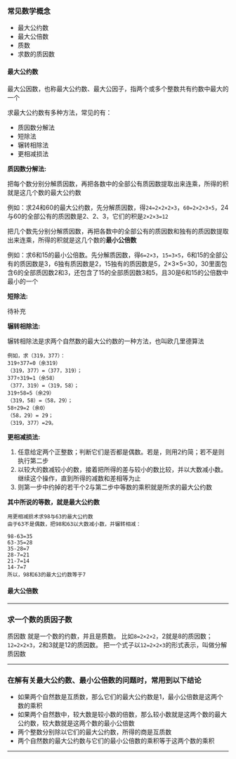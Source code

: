 ### 常见数学概念

- 最大公约数
- 最大公倍数
- 质数
- 求数的质因数


#### 最大公约数

最大公因数，也称最大公约数、最大公因子，指两个或多个整数共有约数中最大的一个

求最大公约数有多种方法，常见的有：
- 质因数分解法
- 短除法
- 辗转相除法
- 更相减损法

**质因数分解法:**

把每个数分别分解质因数，再把各数中的全部公有质因数提取出来连乘，所得的积就是这几个数的最大公约数

例如：求24和60的最大公约数，先分解质因数，得`24=2×2×2×3`，`60=2×2×3×5`，24与60的全部公有的质因数是2、2、3，它们的积是`2×2×3=12`

把几个数先分别分解质因数，再把各数中的全部公有的质因数和独有的质因数提取出来连乘，所得的积就是这几个数的**最小公倍数**

例如：求6和15的最小公倍数。先分解质因数，得`6=2×3`，`15=3×5`，6和15的全部公有的质因数是3，6独有质因数是2，15独有的质因数是5，2×3×5=30，30里面包含6的全部质因数2和3，还包含了15的全部质因数3和5，且30是6和15的公倍数中最小的一个

**短除法:**

待补充

**辗转相除法:**

辗转相除法是求两个自然数的最大公约数的一种方法，也叫欧几里德算法

```
例如，求（319，377）：
319÷377=0（余319）
（319，377）=（377，319）；
377÷319=1（余58）
（377，319）=（319，58）；
319÷58=5（余29）
（319，58）=（58，29）；
58÷29=2（余0）
（58，29）= 29；
（319，377）=29。
```

**更相减损法:**

1. 任意给定两个正整数；判断它们是否都是偶数。若是，则用2约简；若不是则执行第二步
2. 以较大的数减较小的数，接着把所得的差与较小的数比较，并以大数减小数。继续这个操作，直到所得的减数和差相等为止
3. 则第一步中约掉的若干个2与第二步中等数的乘积就是所求的最大公约数

**其中所说的等数，就是最大公约数**

```
用更相减损术求98与63的最大公约数
由于63不是偶数，把98和63以大数减小数，并辗转相减：

98-63=35
63-35=28
35-28=7
28-7=21
21-7=14
14-7=7
所以，98和63的最大公约数等于7
```

#### 最大公倍数



---------------------------------------------------

### 求一个数的质因子数

质因数 就是一个数的约数，并且是质数。 比如`8=2×2×2`，2就是8的质因数； `12=2×2×3`，2和3就是12的质因数。 把一个式子以`12=2×2×3`的形式表示，叫做分解质因数


-------------------------------------------------------

### 在解有关最大公约数、最小公倍数的问题时，常用到以下结论

- 如果两个自然数是互质数，那么它们的最大公约数是1，最小公倍数是这两个数的乘积
- 如果两个自然数中，较大数是较小数的倍数，那么较小数就是这两个数的最大公约数，较大数就是这两个数的最小公倍数
- 两个整数分别除以它们的最大公约数，所得的商是互质数
- 两个自然数的最大公约数与它们的最小公倍数的乘积等于这两个数的乘积


------------------------------------------------------

